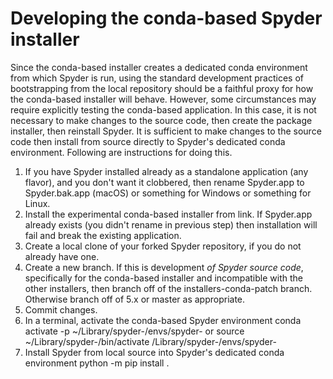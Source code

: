# Developing the conda-based Spyder installer

Since the conda-based installer creates a dedicated conda environment from which Spyder is run, using the standard development practices of bootstrapping from the local repository should be a faithful proxy for how the conda-based installer will behave.
However, some circumstances may require explicitly testing the conda-based application.
In this case, it is not necessary to make changes to the source code, then create the package installer, then reinstall Spyder.
It is sufficient to make changes to the source code then install from source directly to Spyder's dedicated conda environment.
Following are instructions for doing this.

1. If you have Spyder installed already as a standalone application (any flavor), and you don't want it clobbered, then rename Spyder.app to Spyder.bak.app (macOS) or something for Windows or something for Linux.
1. Install the experimental conda-based installer from link. If Spyder.app already exists (you didn't rename in previous step) then installation will fail and break the existing application.
2. Create a local clone of your forked Spyder repository, if you do not already have one.
3. Create a new branch. If this is development _of Spyder source code_, specifically for the conda-based installer and incompatible with the other installers, then branch off of the installers-conda-patch branch. Otherwise branch off of 5.x or master as appropriate.
4. Commit changes.
4. In a terminal, activate the conda-based Spyder environment
conda activate -p ~/Library/spyder-<ver>/envs/spyder-<ver>
or
source ~/Library/spyder-<ver>/bin/activate /Library/spyder-<ver>/envs/spyder-<ver>
5. Install Spyder from local source into Spyder's dedicated conda environment
python -m pip install .
